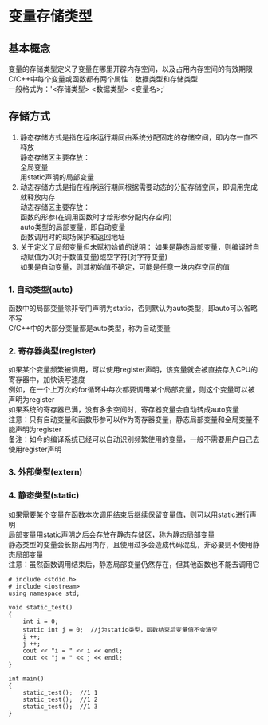 # 变量存储类型

## 基本概念
变量的存储类型定义了变量在哪里开辟内存空间，以及占用内存空间的有效期限  
C/C++中每个变量或函数都有两个属性：数据类型和存储类型  
一般格式为：'<存储类型> <数据类型> <变量名>;'  


## 存储方式
1. 静态存储方式是指在程序运行期间由系统分配固定的存储空间，即内存一直不释放  
静态存储区主要存放：  
全局变量  
用static声明的局部变量  
2. 动态存储方式是指在程序运行期间根据需要动态的分配存储空间，即调用完成就释放内存  
动态存储区主要存放：  
函数的形参(在调用函数时才给形参分配内存空间)  
auto类型的局部变量，即自动变量  
函数调用时的现场保护和返回地址  
3. 关于定义了局部变量但未赋初始值的说明：
如果是静态局部变量，则编译时自动赋值为0(对于数值变量)或空字符(对字符变量)  
如果是自动变量，则其初始值不确定，可能是任意一块内存空间的值  

### 1. 自动类型(auto)
函数中的局部变量除非专门声明为static，否则默认为auto类型，即auto可以省略不写  
C/C++中的大部分变量都是auto类型，称为自动变量  

### 2. 寄存器类型(register)
如果某个变量频繁被调用，可以使用register声明，该变量就会被直接存入CPU的寄存器中，加快读写速度  
例如，在一个上万次的for循环中每次都要调用某个局部变量，则这个变量可以被声明为register  
如果系统的寄存器已满，没有多余空间时，寄存器变量会自动转成auto变量  
注意：只有自动变量和函数形参可以作为寄存器变量，静态局部变量和全局变量不能声明为register  
备注：如今的编译系统已经可以自动识别频繁使用的变量，一般不需要用户自己去使用register声明  

### 3. 外部类型(extern)

### 4. 静态类型(static)
如果需要某个变量在函数本次调用结束后继续保留变量值，则可以用static进行声明  
局部变量用static声明之后会存放在静态存储区，称为静态局部变量  
静态类型的变量会长期占用内存，且使用过多会造成代码混乱，非必要则不使用静态局部变量  
注意：虽然函数调用结束后，静态局部变量仍然存在，但其他函数也不能去调用它  
```
# include <stdio.h>
# include <iostream>
using namespace std;

void static_test()
{
	int i = 0;
	static int j = 0;  //j为static类型，函数结束后变量值不会清空
	i ++;
	j ++;
	cout << "i = " << i << endl;
	cout << "j = " << j << endl;
}

int main()
{
	static_test();  //1 1
	static_test();  //1 2
	static_test();  //1 3
}
```


